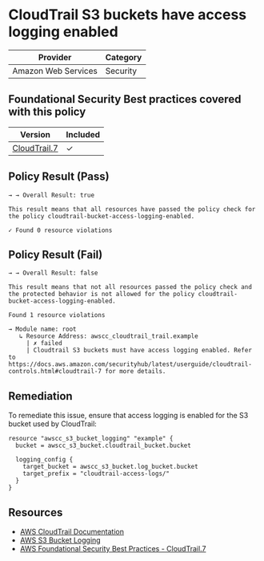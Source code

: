 # CloudTrail S3 buckets have access logging enabled

| Provider            | Category |
|---------------------|----------|
| Amazon Web Services | Security |

## Foundational Security Best practices covered with this policy

| Version | Included |
|---------|----------|
| [CloudTrail.7](https://docs.aws.amazon.com/securityhub/latest/userguide/cloudtrail-controls.html#cloudtrail-7)   | &check;  |

## Policy Result (Pass)
```
→ → Overall Result: true

This result means that all resources have passed the policy check for the policy cloudtrail-bucket-access-logging-enabled.

✓ Found 0 resource violations
```

## Policy Result (Fail)
```
→ → Overall Result: false

This result means that not all resources passed the policy check and the protected behavior is not allowed for the policy cloudtrail-bucket-access-logging-enabled.

Found 1 resource violations

→ Module name: root
   ↳ Resource Address: awscc_cloudtrail_trail.example
     | ✗ failed
     | Cloudtrail S3 buckets must have access logging enabled. Refer to https://docs.aws.amazon.com/securityhub/latest/userguide/cloudtrail-controls.html#cloudtrail-7 for more details.
```

## Remediation
To remediate this issue, ensure that access logging is enabled for the S3 bucket used by CloudTrail:

```hcl
resource "awscc_s3_bucket_logging" "example" {
  bucket = awscc_s3_bucket.cloudtrail_bucket.bucket
  
  logging_config {
    target_bucket = awscc_s3_bucket.log_bucket.bucket
    target_prefix = "cloudtrail-access-logs/"
  }
}
```

## Resources
- [AWS CloudTrail Documentation](https://docs.aws.amazon.com/awscloudtrail/latest/userguide/cloudtrail-user-guide.html)
- [AWS S3 Bucket Logging](https://docs.aws.amazon.com/AmazonS3/latest/userguide/ServerLogs.html)
- [AWS Foundational Security Best Practices - CloudTrail.7](https://docs.aws.amazon.com/securityhub/latest/userguide/cloudtrail-controls.html#cloudtrail-7)
